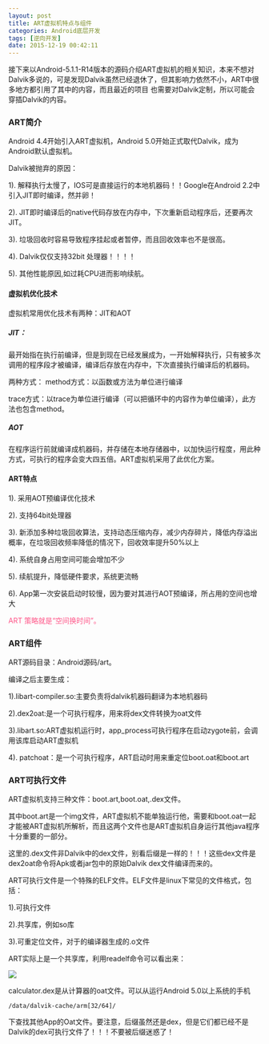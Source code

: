 ```yaml
---
layout: post
title: ART虚拟机特点与组件
categories: Android底层开发
tags: [逆向开发]
date: 2015-12-19 00:42:11
---
```



接下来以Android-5.1.1-R14版本的源码介绍ART虚拟机的相关知识，本来不想对Dalvik多说的，可是发现Dalvik虽然已经退休了，但其影响力依然不小，ART中很多地方都引用了其中的内容，而且最近的项目
也需要对Dalvik定制，所以可能会穿插Dalvik的内容。

<!--more-->

### ART简介

Android 4.4开始引入ART虚拟机，Android 5.0开始正式取代Dalvik，成为Android默认虚拟机。

Dalvik被抛弃的原因：

1). 解释执行太慢了，IOS可是直接运行的本地机器码！！Google在Android 2.2中引入JIT即时编译，然并卵！

2). JIT即时编译后的native代码存放在内存中，下次重新启动程序后，还要再次JIT。

3). 垃圾回收时容易导致程序挂起或者暂停，而且回收效率也不是很高。

4). Dalvik仅仅支持32bit 处理器！！！！

5). 其他性能原因,如过耗CPU进而影响续航。



#### 虚拟机优化技术

虚拟机常用优化技术有两种：JIT和AOT

##### JIT：

最开始指在执行前编译，但是到现在已经发展成为，一开始解释执行，只有被多次调用的程序段才被编译，编译后存放在内存中，下次直接执行编译后的机器码。

两种方式：
method方式：以函数或方法为单位进行编译

trace方式：以trace为单位进行编译（可以把循环中的内容作为单位编译），此方法也包含method。

##### AOT

在程序运行前就编译成机器码，并存储在本地存储器中，以加快运行程度，用此种方式，可执行的程序会变大四五倍。ART虚拟机采用了此优化方案。

#### ART特点

1). 采用AOT预编译优化技术

2). 支持64bit处理器

3). 新添加多种垃圾回收算法，支持动态压缩内存，减少内存碎片，降低内存溢出概率，在垃圾回收频率降低的情况下，回收效率提升50%以上

4). 系统自身占用空间可能会增加不少

5). 续航提升，降低硬件要求，系统更流畅

6). App第一次安装启动时较慢，因为要对其进行AOT预编译，所占用的空间也增大

<font color="#ff5588">ART 策略就是“空间换时间”。</font>



### ART组件

ART源码目录：Android源码/art。

编译之后主要生成：

1).libart-compiler.so:主要负责将dalvik机器码翻译为本地机器码
 
2).dex2oat:是一个可执行程序，用来将dex文件转换为oat文件

3).libart.so:ART虚拟机运行时，app_process可执行程序在启动zygote前，会调用该库启动ART虚拟机

4). patchoat：是一个可执行程序，ART启动时用来重定位boot.oat和boot.art



### ART可执行文件

ART虚拟机支持三种文件：boot.art,boot.oat,.dex文件。

其中boot.art是一个img文件，ART虚拟机不能单独运行他，需要和boot.oat一起才能被ART虚拟机所解析，而且这两个文件也是ART虚拟机自身运行其他java程序十分重要的一部分。

这里的.dex文件非Dalvik中的dex文件，别看后缀是一样的！！！这些dex文件是dex2oat命令将Apk或者jar包中的原始Dalvik dex文件编译而来的。

ART可执行文件是一个特殊的ELF文件。ELF文件是linux下常见的文件格式，包括：

1).可执行文件

2).共享库，例如so库

3).可重定位文件，对于的编译器生成的.o文件


ART实际上是一个共享库，利用readelf命令可以看出来：

![][1]

calculator.dex是从计算器的oat文件。可以从运行Android 5.0以上系统的手机

```
/data/dalvik-cache/arm[32/64]/
```
下查找其他App的Oat文件。要注意，后缀虽然还是dex，但是它们都已经不是Dalvik的dex可执行文件了！！！不要被后缀迷惑了！



[1]: http://7xj6ce.com1.z0.glb.clouddn.com/art-1.png
